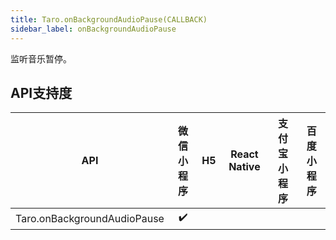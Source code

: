 ```yaml
---
title: Taro.onBackgroundAudioPause(CALLBACK)
sidebar_label: onBackgroundAudioPause
---
```



监听音乐暂停。



## API支持度


| API | 微信小程序 | H5 | React Native | 支付宝小程序 | 百度小程序 |
| :-: | :-: | :-: | :-: | :-: | :-: |
| Taro.onBackgroundAudioPause | ✔️ |  |  |
